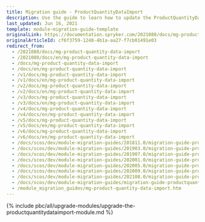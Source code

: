 ```yaml
---
title: Migration guide - ProductQuantityDataImport
description: Use the guide to learn how to update the ProductQuantityDataImport module.
last_updated: Jun 16, 2021
template: module-migration-guide-template
originalLink: https://documentation.spryker.com/2021080/docs/mg-product-quantity-data-import
originalArticleId: cf6f3759-1248-4b1a-aa27-f7cb01491e03
redirect_from:
  - /2021080/docs/mg-product-quantity-data-import
  - /2021080/docs/en/mg-product-quantity-data-import
  - /docs/mg-product-quantity-data-import
  - /docs/en/mg-product-quantity-data-import
  - /v1/docs/mg-product-quantity-data-import
  - /v1/docs/en/mg-product-quantity-data-import
  - /v2/docs/mg-product-quantity-data-import
  - /v2/docs/en/mg-product-quantity-data-import
  - /v3/docs/mg-product-quantity-data-import
  - /v3/docs/en/mg-product-quantity-data-import
  - /v4/docs/mg-product-quantity-data-import
  - /v4/docs/en/mg-product-quantity-data-import
  - /v5/docs/mg-product-quantity-data-import
  - /v5/docs/en/mg-product-quantity-data-import
  - /v6/docs/mg-product-quantity-data-import
  - /v6/docs/en/mg-product-quantity-data-import
  - /docs/scos/dev/module-migration-guides/201811.0/migration-guide-productquantitydataimport.html
  - /docs/scos/dev/module-migration-guides/201903.0/migration-guide-productquantitydataimport.html
  - /docs/scos/dev/module-migration-guides/201907.0/migration-guide-productquantitydataimport.html
  - /docs/scos/dev/module-migration-guides/202001.0/migration-guide-productquantitydataimport.html
  - /docs/scos/dev/module-migration-guides/202005.0/migration-guide-productquantitydataimport.html
  - /docs/scos/dev/module-migration-guides/202009.0/migration-guide-productquantitydataimport.html
  - /docs/scos/dev/module-migration-guides/202108.0/migration-guide-productquantitydataimport.html
  - /docs/scos/dev/module-migration-guides/migration-guide-productquantitydataimport.html
  - /module_migration_guides/mg-product-quantity-data-import.htm
---
```


{% include pbc/all/upgrade-modules/upgrade-the-productquantitydataimport-module.md %} <!-- To edit, see /_includes/pbc/all/upgrade-modules/upgrade-the-productquantitydataimport-module.md -->
